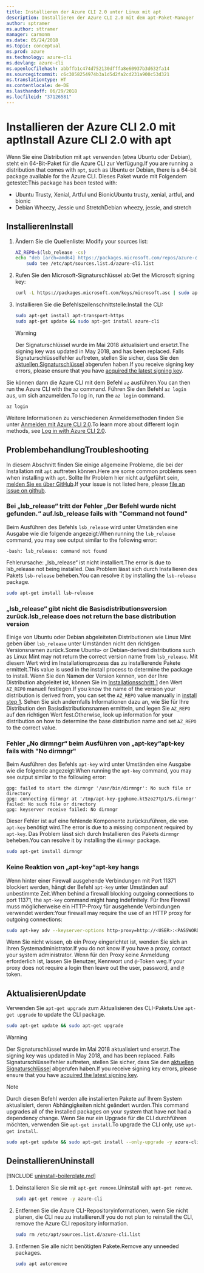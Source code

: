 ```yaml
---
title: Installieren der Azure CLI 2.0 unter Linux mit apt
description: Installieren der Azure CLI 2.0 mit dem apt-Paket-Manager
author: sptramer
ms.author: sttramer
manager: carmonm
ms.date: 05/24/2018
ms.topic: conceptual
ms.prod: azure
ms.technology: azure-cli
ms.devlang: azure-cli
ms.openlocfilehash: abbffb1c474d752130dfffa8e60937b3d632fa14
ms.sourcegitcommit: c6c3058254974b3a1d5d2fa2cd231a900c53d321
ms.translationtype: HT
ms.contentlocale: de-DE
ms.lasthandoff: 06/29/2018
ms.locfileid: "37126581"
---
```

# <a name="install-azure-cli-20-with-apt"></a><span data-ttu-id="1164e-103">Installieren der Azure CLI 2.0 mit apt</span><span class="sxs-lookup"><span data-stu-id="1164e-103">Install Azure CLI 2.0 with apt</span></span>

<span data-ttu-id="1164e-104">Wenn Sie eine Distribution mit `apt` verwenden (etwa Ubuntu oder Debian), steht ein 64-Bit-Paket für die Azure CLI zur Verfügung.</span><span class="sxs-lookup"><span data-stu-id="1164e-104">If you are running a distribution that comes with `apt`, such as Ubuntu or Debian, there is a 64-bit package available for the Azure CLI.</span></span> <span data-ttu-id="1164e-105">Dieses Paket wurde mit Folgendem getestet:</span><span class="sxs-lookup"><span data-stu-id="1164e-105">This package has been tested with:</span></span>

* <span data-ttu-id="1164e-106">Ubuntu Trusty, Xenial, Artful und Bionic</span><span class="sxs-lookup"><span data-stu-id="1164e-106">Ubuntu trusty, xenial, artful, and bionic</span></span>
* <span data-ttu-id="1164e-107">Debian Wheezy, Jessie und Stretch</span><span class="sxs-lookup"><span data-stu-id="1164e-107">Debian wheezy, jessie, and stretch</span></span>

## <a name="install"></a><span data-ttu-id="1164e-108">Installieren</span><span class="sxs-lookup"><span data-stu-id="1164e-108">Install</span></span>

1. <span data-ttu-id="1164e-109"><a name="install-step-1"/> Ändern Sie die Quellenliste:</span><span class="sxs-lookup"><span data-stu-id="1164e-109"><a name="install-step-1"/> Modify your sources list:</span></span>

    ```bash
    AZ_REPO=$(lsb_release -cs)
    echo "deb [arch=amd64] https://packages.microsoft.com/repos/azure-cli/ $AZ_REPO main" | \
        sudo tee /etc/apt/sources.list.d/azure-cli.list
    ```

2. <a name="signingKey"></a><span data-ttu-id="1164e-110">Rufen Sie den Microsoft-Signaturschlüssel ab:</span><span class="sxs-lookup"><span data-stu-id="1164e-110">Get the Microsoft signing key:</span></span>

   ```bash
   curl -L https://packages.microsoft.com/keys/microsoft.asc | sudo apt-key add -
   ```

3. <span data-ttu-id="1164e-111">Installieren Sie die Befehlszeilenschnittstelle:</span><span class="sxs-lookup"><span data-stu-id="1164e-111">Install the CLI:</span></span>

   ```bash
   sudo apt-get install apt-transport-https
   sudo apt-get update && sudo apt-get install azure-cli
   ```

   > [!WARNING]
   > <span data-ttu-id="1164e-112">Der Signaturschlüssel wurde im Mai 2018 aktualisiert und ersetzt.</span><span class="sxs-lookup"><span data-stu-id="1164e-112">The signing key was updated in May 2018, and has been replaced.</span></span> <span data-ttu-id="1164e-113">Falls Signaturschlüsselfehler auftreten, stellen Sie sicher, dass Sie den [aktuellen Signaturschlüssel](#signingKey) abgerufen haben.</span><span class="sxs-lookup"><span data-stu-id="1164e-113">If you receive signing key errors, please ensure that you have [acquired the latest signing key](#signingKey).</span></span>

<span data-ttu-id="1164e-114">Sie können dann die Azure CLI mit dem Befehl `az` ausführen.</span><span class="sxs-lookup"><span data-stu-id="1164e-114">You can then run the Azure CLI with the `az` command.</span></span> <span data-ttu-id="1164e-115">Führen Sie den Befehl `az login` aus, um sich anzumelden.</span><span class="sxs-lookup"><span data-stu-id="1164e-115">To log in, run the `az login` command.</span></span>

```azurecli
az login
```

<span data-ttu-id="1164e-116">Weitere Informationen zu verschiedenen Anmeldemethoden finden Sie unter [Anmelden mit Azure CLI 2.0](authenticate-azure-cli.md).</span><span class="sxs-lookup"><span data-stu-id="1164e-116">To learn more about different login methods, see [Log in with Azure CLI 2.0](authenticate-azure-cli.md).</span></span>

## <a name="troubleshooting"></a><span data-ttu-id="1164e-117">Problembehandlung</span><span class="sxs-lookup"><span data-stu-id="1164e-117">Troubleshooting</span></span>

<span data-ttu-id="1164e-118">In diesem Abschnitt finden Sie einige allgemeine Probleme, die bei der Installation mit `apt` auftreten können.</span><span class="sxs-lookup"><span data-stu-id="1164e-118">Here are some common problems seen when installing with `apt`.</span></span> <span data-ttu-id="1164e-119">Sollte Ihr Problem hier nicht aufgeführt sein, [melden Sie es über GitHub](https://github.com/Azure/azure-cli/issues).</span><span class="sxs-lookup"><span data-stu-id="1164e-119">If your issue is not listed here, please [file an issue on github](https://github.com/Azure/azure-cli/issues).</span></span>

### <a name="lsbrelease-fails-with-command-not-found"></a><span data-ttu-id="1164e-120">Bei „lsb_release“ tritt der Fehler „Der Befehl wurde nicht gefunden.“ auf.</span><span class="sxs-lookup"><span data-stu-id="1164e-120">lsb_release fails with "Command not found"</span></span>

<span data-ttu-id="1164e-121">Beim Ausführen des Befehls `lsb_release` wird unter Umständen eine Ausgabe wie die folgende angezeigt:</span><span class="sxs-lookup"><span data-stu-id="1164e-121">When running the `lsb_release` command, you may see output similar to the following error:</span></span>

```output
-bash: lsb_release: command not found
```

<span data-ttu-id="1164e-122">Fehlerursache: „lsb_release“ ist nicht installiert.</span><span class="sxs-lookup"><span data-stu-id="1164e-122">The error is due to lsb_release not being installed.</span></span> <span data-ttu-id="1164e-123">Das Problem lässt sich durch Installieren des Pakets `lsb-release` beheben.</span><span class="sxs-lookup"><span data-stu-id="1164e-123">You can resolve it by installing the `lsb-release` package.</span></span>

```bash
sudo apt-get install lsb-release
```

### <a name="lsbrelease-does-not-return-the-base-distribution-version"></a><span data-ttu-id="1164e-124">„lsb_release“ gibt nicht die Basisdistributionsversion zurück.</span><span class="sxs-lookup"><span data-stu-id="1164e-124">lsb_release does not return the base distribution version</span></span>

<span data-ttu-id="1164e-125">Einige von Ubuntu oder Debian abgeleiteten Distributionen wie Linux Mint geben über `lsb_release` unter Umständen nicht den richtigen Versionsnamen zurück.</span><span class="sxs-lookup"><span data-stu-id="1164e-125">Some Ubuntu- or Debian-derived distributions such as Linux Mint may not return the correct version name from `lsb_release`.</span></span> <span data-ttu-id="1164e-126">Mit diesem Wert wird im Installationsprozess das zu installierende Pakete ermittelt.</span><span class="sxs-lookup"><span data-stu-id="1164e-126">This value is used in the install process to determine the package to install.</span></span> <span data-ttu-id="1164e-127">Wenn Sie den Namen der Version kennen, von der Ihre Distribution abgeleitet ist, können Sie im [Installationsschritt 1](#install-step-1) den Wert `AZ_REPO` manuell festlegen.</span><span class="sxs-lookup"><span data-stu-id="1164e-127">If you know the name of the version your distribution is derived from, you can set the `AZ_REPO` value manually in [install step 1](#install-step-1).</span></span> <span data-ttu-id="1164e-128">Sehen Sie sich andernfalls Informationen dazu an, wie Sie für Ihre Distribution den Basisdistributionsnamen ermitteln, und legen Sie `AZ_REPO` auf den richtigen Wert fest.</span><span class="sxs-lookup"><span data-stu-id="1164e-128">Otherwise, look up information for your distribution on how to determine the base distribution name and set `AZ_REPO` to the correct value.</span></span>

### <a name="apt-key-fails-with-no-dirmngr"></a><span data-ttu-id="1164e-129">Fehler „No dirmngr“ beim Ausführen von „apt-key“</span><span class="sxs-lookup"><span data-stu-id="1164e-129">apt-key fails with "No dirmngr"</span></span>

<span data-ttu-id="1164e-130">Beim Ausführen des Befehls `apt-key` wird unter Umständen eine Ausgabe wie die folgende angezeigt:</span><span class="sxs-lookup"><span data-stu-id="1164e-130">When running the `apt-key` command, you may see output similar to the following error:</span></span>

```output
gpg: failed to start the dirmngr '/usr/bin/dirmngr': No such file or directory
gpg: connecting dirmngr at '/tmp/apt-key-gpghome.kt5zo27tp1/S.dirmngr' failed: No such file or directory
gpg: keyserver receive failed: No dirmngr
```

<span data-ttu-id="1164e-131">Dieser Fehler ist auf eine fehlende Komponente zurückzuführen, die von `apt-key` benötigt wird.</span><span class="sxs-lookup"><span data-stu-id="1164e-131">The error is due to a missing component required by `apt-key`.</span></span> <span data-ttu-id="1164e-132">Das Problem lässt sich durch Installieren des Pakets `dirmngr` beheben.</span><span class="sxs-lookup"><span data-stu-id="1164e-132">You can resolve it by installing the `dirmngr` package.</span></span>

```bash
sudo apt-get install dirmngr
```

### <a name="apt-key-hangs"></a><span data-ttu-id="1164e-133">Keine Reaktion von „apt-key“</span><span class="sxs-lookup"><span data-stu-id="1164e-133">apt-key hangs</span></span>

<span data-ttu-id="1164e-134">Wenn hinter einer Firewall ausgehende Verbindungen mit Port 11371 blockiert werden, hängt der Befehl `apt-key` unter Umständen auf unbestimmte Zeit.</span><span class="sxs-lookup"><span data-stu-id="1164e-134">When behind a firewall blocking outgoing connections to port 11371, the `apt-key` command might hang indefinitely.</span></span> <span data-ttu-id="1164e-135">Für Ihre Firewall muss möglicherweise ein HTTP-Proxy für ausgehende Verbindungen verwendet werden:</span><span class="sxs-lookup"><span data-stu-id="1164e-135">Your firewall may require the use of an HTTP proxy for outgoing connections:</span></span>

```bash
sudo apt-key adv --keyserver-options http-proxy=http://<USER>:<PASSWORD>@<PROXY-HOST>:<PROXY-PORT>/ --keyserver packages.microsoft.com --recv-keys 52E16F86FEE04B979B07E28DB02C46DF417A0893
```

<span data-ttu-id="1164e-136">Wenn Sie nicht wissen, ob ein Proxy eingerichtet ist, wenden Sie sich an Ihren Systemadministrator.</span><span class="sxs-lookup"><span data-stu-id="1164e-136">If you do not know if you have a proxy, contact your system administrator.</span></span> <span data-ttu-id="1164e-137">Wenn für den Proxy keine Anmeldung erforderlich ist, lassen Sie Benutzer, Kennwort und `@`-Token weg.</span><span class="sxs-lookup"><span data-stu-id="1164e-137">If your proxy does not require a login then leave out the user, password, and `@` token.</span></span>

## <a name="update"></a><span data-ttu-id="1164e-138">Aktualisieren</span><span class="sxs-lookup"><span data-stu-id="1164e-138">Update</span></span>

<span data-ttu-id="1164e-139">Verwenden Sie `apt-get upgrade` zum Aktualisieren des CLI-Pakets.</span><span class="sxs-lookup"><span data-stu-id="1164e-139">Use `apt-get upgrade` to update the CLI package.</span></span>

   ```bash
   sudo apt-get update && sudo apt-get upgrade
   ```

> [!WARNING]
> <span data-ttu-id="1164e-140">Der Signaturschlüssel wurde im Mai 2018 aktualisiert und ersetzt.</span><span class="sxs-lookup"><span data-stu-id="1164e-140">The signing key was updated in May 2018, and has been replaced.</span></span> <span data-ttu-id="1164e-141">Falls Signaturschlüsselfehler auftreten, stellen Sie sicher, dass Sie den [aktuellen Signaturschlüssel](#signingKey) abgerufen haben.</span><span class="sxs-lookup"><span data-stu-id="1164e-141">If you receive signing key errors, please ensure that you have [acquired the latest signing key](#signingKey).</span></span>
   
> [!NOTE]
> <span data-ttu-id="1164e-142">Durch diesen Befehl werden alle installierten Pakete auf Ihrem System aktualisiert, deren Abhängigkeiten nicht geändert wurden.</span><span class="sxs-lookup"><span data-stu-id="1164e-142">This command upgrades all of the installed packages on your system that have not had a dependency change.</span></span>
> <span data-ttu-id="1164e-143">Wenn Sie nur ein Upgrade für die CLI durchführen möchten, verwenden Sie `apt-get install`.</span><span class="sxs-lookup"><span data-stu-id="1164e-143">To upgrade the CLI only, use `apt-get install`.</span></span>
> ```bash
> sudo apt-get update && sudo apt-get install --only-upgrade -y azure-cli
> ```

## <a name="uninstall"></a><span data-ttu-id="1164e-144">Deinstallieren</span><span class="sxs-lookup"><span data-stu-id="1164e-144">Uninstall</span></span>

[!INCLUDE [uninstall-boilerplate.md](includes/uninstall-boilerplate.md)]

1. <span data-ttu-id="1164e-145">Deinstallieren Sie sie mit `apt-get remove`.</span><span class="sxs-lookup"><span data-stu-id="1164e-145">Uninstall with `apt-get remove`.</span></span>

    ```bash
    sudo apt-get remove -y azure-cli
    ```

2. <span data-ttu-id="1164e-146">Entfernen Sie die Azure CLI-Repositoryinformationen, wenn Sie nicht planen, die CLI neu zu installieren.</span><span class="sxs-lookup"><span data-stu-id="1164e-146">If you do not plan to reinstall the CLI, remove the Azure CLI repository information.</span></span>

   ```bash
   sudo rm /etc/apt/sources.list.d/azure-cli.list
   ```

3. <span data-ttu-id="1164e-147">Entfernen Sie alle nicht benötigten Pakete.</span><span class="sxs-lookup"><span data-stu-id="1164e-147">Remove any unneeded packages.</span></span>

   ```bash
   sudo apt autoremove
   ```
